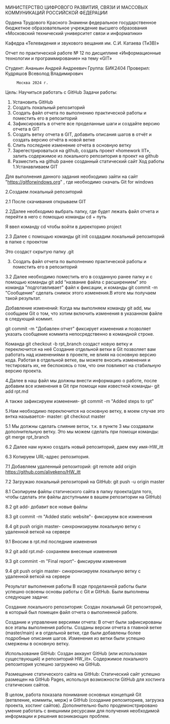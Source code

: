 МИНИСТЕРСТВО ЦИФРОВОГО РАЗВИТИЯ, СВЯЗИ И МАССОВЫХ КОММУНИКАЦИЙ РОССИЙСКОЙ ФЕДЕРАЦИИ

Ордена Трудового Красного Знамени федеральное государственное бюджетное образовательное учреждение высшего образования
«Московский технический университет связи и информатики»

Кафедра «Телевидения и звукового вещания им. С.И. Катаева (ТиЗВ)»




Отчет по практической работе № 12
по дисциплине
«Информационные технологии и программирование»
на тему
«GIT»










Студент: Ананьин Андрей Андреевич
Группа: БИК2404
Проверил: Кудряшов Всеволод Владимирович





         Москва 2024 г.		
Цель:  Научиться работать с GitHub
Задачи работы: 
1. Установить GitHub
2. Создать локальный репозиторий
3. Создать файл отчета по выполнению практической работы и поместить его в репозиторий
4. Зафиксировать в отчете все проделанные шаги и создайте версию отчета в GIT
5. Создать ветку отчета в GIT, добавить описания шагов в отчёт и создать версию отчёта в новой ветке
6. Слить последнее изменение отчета в основную ветку
7. Зарегестрироваться на github, создать проект «homework IIT», залить содержимое из локального репозитория в проект на github
8. Разместить на github ранее созданный статический сайт
Ход работы
1.Устанавливаем GIT

Для выполнения данного задания необходимо зайти на сайт "https://gitforwindows.org" , где необходимо скачать Git for windows

2.Создаем локальный репозиторий

2.1 После скачивания открываем GIT

2.2Далее необходимо выбрать папку, где будет лежать файл отчета и перейти в него с помощью команды cd + путь

Я ввел команду cd чтобы войти в директорию project 

2.3 Далее с помощью команды git init создадим локальный репозиторий в папке с проектом

Это создаст скрытую папку .git

3. Создать файл отчета по выполнению практической работы и поместить его в репозиторий

3.2 Далее необходимо поместить его в созданную ранее папку и с помощью команды git add “название файла с расширением” это команда "подготавливает" файл к фиксации, и команды git commit -m "Сообщение" сделать снимок этого изменения.В итоге мы получаем такой результат.


Добавление изменений: Когда мы выполняем команду git add, мы сообщаем Git о том, что хотим включить изменения в указанном файле в следующий коммит. 

git commit -m "Добавлен отчет" фиксирует изменения и позволяет указать сообщение коммита непосредственно в командной строке.

Команда git checkout -b rpt_branch создаст новую ветку и переключится на неё
Создание отдельной ветки в Git позволяет вам работать над изменениями в проекте, не влияя на основную версию кода.
Работая в отдельной ветке, вы можете вносить изменения и тестировать их, не беспокоясь о том, что они повлияют на стабильную версию проекта.

4.Далее в наш файл мы должны внести информацию о работе, после 
добавим все изменения в Git при помощи нам известной команды- git add rpt.md

А также зафиксируем изменения- git commit -m "Added steps to rpt"

5.Нам необходимо переключится на основную ветку, в моем случае это внтка называется- master: git checkout master


5.1 Мы должны сделать слияние веток, т.к. в пункте 3 мы создавали дополнительную ветку. Это мы можем сделать при помощи команды: git merge rpt_branch

6.2 Далее нам нужно создать новый репозиторий, даем ему имя-HW_itt

6.3 Копируем URL-адрес репозитория.


7.1 Добавляем удаленный репозиторий: git remote add origin https://github.com/alivekeno/HW_itt

7.2 Загружаю локальный репозиторий на GitHub: git push -u origin master

8.1 Скопируем файлы статического сайта в папку проекта(для того, чтобы сделать эти файлы доступными в вашем репозитории на GitHub)

8.2 git add- добавит все новые файлы

8.3 git commit -m "Added static website"- фиксируем все изменения

8.4 git push origin master- синхронизируем локальную ветку с удаленной веткой на сервере

9.1 Вносим в rpt.md последние изменения

9.2 git add rpt.md- сохраняем внесеные изменения

9.3 git commint -m "Final report"- фиксируем изменения

9.4 git push origin master- синхронизируем локальную ветку с удаленной веткой на сервере













Результат выполнения работы
В ходе проделанной работы были успешно освоены основы работы с Git и GitHub. Были выполнены следующие задачи:

Создание локального репозитория: Создан локальный Git репозиторий, в который был помещен файл отчета о выполненной работе.

Создание и управление версиями отчета: В отчет были зафиксированы все этапы выполнения работы. Созданы версии отчета в главной ветке (master/main) и в отдельной ветке, где были добавлены более подробные описания шагов. Изменения из ветки были успешно смержены в основную ветку.

Использование GitHub: Создан аккаунт GitHub (или использован существующий) и репозиторий HW_iit». Содержимое локального репозитория успешно загружено на GitHub.

Размещение статического сайта на GitHub: Статический сайт успешно размещен на GitHub Pages, используя возможности GitHub для хостинга статических сайтов.

В целом, работа показала понимание основных концепций Git (ветвление, коммиты, мерж) и GitHub (создание репозиториев, загрузка проекта, хостинг сайтов). Дополнительно было продемонстрировано умение работать с внешними ресурсами для получения необходимой информации и решения возникающих проблем.


